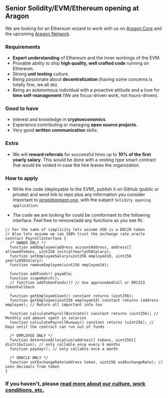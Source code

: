 ## Senior Solidity/EVM/Ethereum opening at Aragon

We are looking for an Ethereum wizard to work with us on [Aragon Core](https://github.com/aragon/aragon-core) and the upcoming [Aragon Network](https://github.com/aragon/whitepaper/raw/master/Aragon%20Whitepaper.pdf).

### Requirements

- **Expert understanding** of Ethereum and the inner workings of the EVM.
- Provable ability to ship **high quality, well crafted code** running on Ethereum.
- Strong **unit testing** culture.
- Being passionate about **decentralization** (having some concerns is totally fine, we all do).
- Being an autonomous individual with a proactive attitude and a love for **time self-management** (We are focus-driven work, not hours-driven).

### Good to have

- Interest and knowledge in **cryptoeconomics**.
- Experience contributing or managing **open source projects**.
- Very good **written communication** skills.

### Extra

- We will **reward referrals** for successful hires up to **10% of the first yearly salary**. This would be done with a vesting type smart contract that would be voided in case the hire leaves the organization.

### How to apply

- Write the code (deployable to the EVM), publish it on GitHub (public or private) and send link to repo plus any information you consider important to *jorge@aragon.one*, with the subject `Solidity opening application`.

- The code we are looking for could be comformant to the following interface. Feel free to remove/add any functions as you see fit:

```
// For the sake of simplicity lets assume USD is a ERC20 token
// Also lets assume we can 100% trust the exchange rate oracle
contract PayrollInterface {
  /* OWNER ONLY */
  function addEmployee(address accountAddress, address[] allowedTokens, uint256 initialYearlyUSDSalary);
  function setEmployeeSalary(uint256 employeeId, uint256 yearlyUSDSalary);
  function removeEmployee(uint256 employeeId);

  function addFunds() payable;
  function scapeHatch();
  // function addTokenFunds()? // Use approveAndCall or ERC223 tokenFallback

  function getEmployeeCount() constant returns (uint256);
  function getEmployee(uint256 employeeId) constant returns (address employee); // Return all important info too

  function calculatePayrollBurnrate() constant returns (uint256); // Monthly usd amount spent in salaries
  function calculatePayrollRunway() constant returns (uint256); // Days until the contract can run out of funds

  /* EMPLOYEE ONLY */
  function determineAllocation(address[] tokens, uint256[] distribution); // only callable once every 6 months
  function payday(); // only callable once a month

  /* ORACLE ONLY */
  function setExchangeRate(address token, uint256 usdExchangeRate); // uses decimals from token
}
```

### If you haven't, please [read more about our culture, work conditions, etc.](../index.md)
